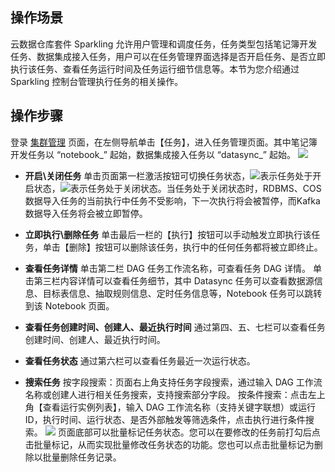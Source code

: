 ﻿## 操作场景
云数据仓库套件 Sparkling 允许用户管理和调度任务，任务类型包括笔记簿开发任务、数据集成接入任务，用户可以在任务管理界面选择是否开启任务、是否立即执行该任务、查看任务运行时间及任务运行细节信息等。本节为您介绍通过 Sparkling 控制台管理执行任务的相关操作。

## 操作步骤
登录 [集群管理](https://sparkling.cloud.tencent.com)  页面，在左侧导航单击【任务】，进入任务管理页面。其中笔记簿开发任务以 “notebook_” 起始，数据集成接入任务以 “datasync_” 起始。
![](https://main.qcloudimg.com/raw/d73d659c2dca536833bceb6af34ef3a3.png)

- **开启\关闭任务**
单击页面第一栏激活按钮可切换任务状态，<img src="https://main.qcloudimg.com/raw/35d2b99dfe50538701bca37465266ac8.png"  style="margin:0;">表示任务处于开启状态，<img src="https://main.qcloudimg.com/raw/4c331ed38bb0efdfa7feda24ef539074.png"  style="margin:0;">表示任务处于关闭状态。当任务处于关闭状态时，RDBMS、COS数据导入任务的当前执行中任务不受影响，下一次执行将会被暂停，而Kafka数据导入任务将会被立即暂停。

- **立即执行\删除任务**
单击最后一栏的【执行】按钮可以手动触发立即执行该任务，单击【删除】按钮可以删除该任务，执行中的任何任务都将被立即终止。

- **查看任务详情**
单击第二栏 DAG 任务工作流名称，可查看任务 DAG 详情。
单击第三栏内容详情可以查看任务细节，其中 Datasync 任务可以查看数据源信息、目标表信息、抽取规则信息、定时任务信息等，Notebook 任务可以跳转到该 Notebook 页面。

- **查看任务创建时间、创建人、最近执行时间**
通过第四、五、七栏可以查看任务创建时间、创建人、最近执行时间。

- **查看任务状态**
通过第六栏可以查看任务最近一次运行状态。

- **搜索任务**
按字段搜索：页面右上角支持任务字段搜索，通过输入 DAG 工作流名称或创建人进行相关任务搜索，支持搜索部分字段。
按条件搜索：点击左上角【查看运行实例列表】，输入 DAG 工作流名称（支持关键字联想）或运行ID，执行时间、运行状态、是否外部触发等筛选条件，点击执行进行条件搜索。
![](https://main.qcloudimg.com/raw/22748e4eae89d916d8c2d573293da990.png)
页面底部可以批量标记任务状态。您可以在要修改的任务前打勾后点击批量标记，从而实现批量修改任务状态的功能。您也可以点击批量标记为删除以批量删除任务记录。


